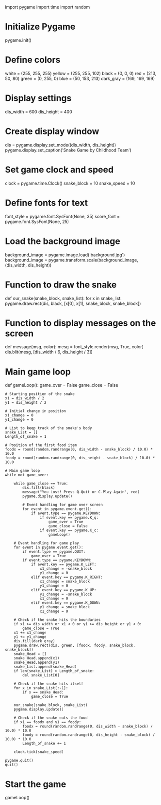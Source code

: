 import pygame
import time
import random

# Initialize Pygame
pygame.init()

# Define colors
white = (255, 255, 255)
yellow = (255, 255, 102)
black = (0, 0, 0)
red = (213, 50, 80)
green = (0, 255, 0)
blue = (50, 153, 213)
dark_gray = (169, 169, 169)

# Display settings
dis_width = 600
dis_height = 400

# Create display window
dis = pygame.display.set_mode((dis_width, dis_height))
pygame.display.set_caption('Snake Game by Childhood Team')

# Set game clock and speed
clock = pygame.time.Clock()
snake_block = 10
snake_speed = 10

# Define fonts for text
font_style = pygame.font.SysFont(None, 35)
score_font = pygame.font.SysFont(None, 25)

# Load the background image
background_image = pygame.image.load('background.jpg')
background_image = pygame.transform.scale(background_image, (dis_width, dis_height))

# Function to draw the snake
def our_snake(snake_block, snake_list):
    for x in snake_list:
        pygame.draw.rect(dis, black, [x[0], x[1], snake_block, snake_block])

# Function to display messages on the screen
def message(msg, color):
    mesg = font_style.render(msg, True, color)
    dis.blit(mesg, [dis_width / 6, dis_height / 3])

# Main game loop
def gameLoop():
    game_over = False
    game_close = False

    # Starting position of the snake
    x1 = dis_width / 2
    y1 = dis_height / 2

    # Initial change in position
    x1_change = 0
    y1_change = 0

    # List to keep track of the snake's body
    snake_List = []
    Length_of_snake = 1

    # Position of the first food item
    foodx = round(random.randrange(0, dis_width - snake_block) / 10.0) * 10.0
    foody = round(random.randrange(0, dis_height - snake_block) / 10.0) * 10.0

    # Main game loop
    while not game_over:

        while game_close == True:
            dis.fill(black)
            message("You Lost! Press Q-Quit or C-Play Again", red)
            pygame.display.update()

            # Event handling for game over screen
            for event in pygame.event.get():
                if event.type == pygame.KEYDOWN:
                    if event.key == pygame.K_q:
                        game_over = True
                        game_close = False
                    if event.key == pygame.K_c:
                        gameLoop()

        # Event handling for game play
        for event in pygame.event.get():
            if event.type == pygame.QUIT:
                game_over = True
            if event.type == pygame.KEYDOWN:
                if event.key == pygame.K_LEFT:
                    x1_change = -snake_block
                    y1_change = 0
                elif event.key == pygame.K_RIGHT:
                    x1_change = snake_block
                    y1_change = 0
                elif event.key == pygame.K_UP:
                    y1_change = -snake_block
                    x1_change = 0
                elif event.key == pygame.K_DOWN:
                    y1_change = snake_block
                    x1_change = 0

        # Check if the snake hits the boundaries
        if x1 >= dis_width or x1 < 0 or y1 >= dis_height or y1 < 0:
            game_close = True
        x1 += x1_change
        y1 += y1_change
        dis.fill(dark_gray)
        pygame.draw.rect(dis, green, [foodx, foody, snake_block, snake_block])
        snake_Head = []
        snake_Head.append(x1)
        snake_Head.append(y1)
        snake_List.append(snake_Head)
        if len(snake_List) > Length_of_snake:
            del snake_List[0]

        # Check if the snake hits itself
        for x in snake_List[:-1]:
            if x == snake_Head:
                game_close = True

        our_snake(snake_block, snake_List)
        pygame.display.update()

        # Check if the snake eats the food
        if x1 == foodx and y1 == foody:
            foodx = round(random.randrange(0, dis_width - snake_block) / 10.0) * 10.0
            foody = round(random.randrange(0, dis_height - snake_block) / 10.0) * 10.0
            Length_of_snake += 1

        clock.tick(snake_speed)

    pygame.quit()
    quit()

# Start the game
gameLoop()
